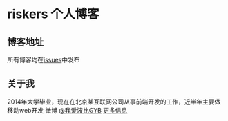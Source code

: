 # riskers 个人博客

## 博客地址
所有博客均在[issues](https://github.com/riskers/blog/issues)中发布

## 关于我
2014年大学毕业，现在在北京某互联网公司从事前端开发的工作，近半年主要做移动web开发
微博 [@我爱波比GYB](http://weibo.com/damaoxianjia123)
[更多信息](https://github.com/riskers/blog/issues/1)

